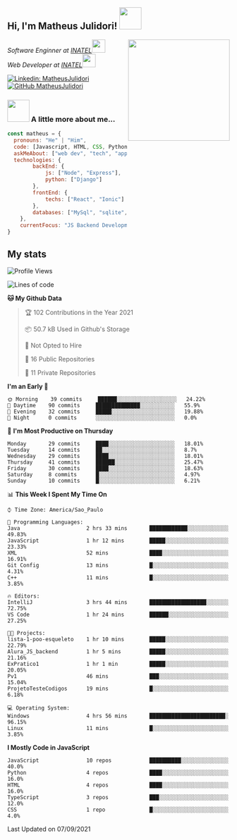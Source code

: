<h2> Hi, I'm Matheus Julidori! <img src="https://media.giphy.com/media/12oufCB0MyZ1Go/giphy.gif" width="50"></h2>
<img align='right' src="https://media.giphy.com/media/M9gbBd9nbDrOTu1Mqx/giphy.gif" width="230">
<p><em>Software Enginner at <a href="http://www.inatel.br">INATEL</a><img src="https://media.giphy.com/media/fYSnHlufseco8Fh93Z/giphy.gif" width="30"></br>
  Web Developer at <a href="http://www.inatel.br">INATEL</a><img src="https://media.giphy.com/media/WUlplcMpOCEmTGBtBW/giphy.gif" width="30"> 
</em></p>

[![Linkedin: MatheusJulidori](https://img.shields.io/badge/-MatheusJulidori-blue?style=flat-square&logo=Linkedin&logoColor=white&link=https://www.linkedin.com/in/MatheusJulidori/)](https://www.linkedin.com/in/MatheusJulidori/)
[![GitHub MatheusJulidori](https://img.shields.io/github/followers/matheusjulidori?label=follow&style=social)](https://github.com/MatheusJulidori)


### <img src="https://media.giphy.com/media/VgCDAzcKvsR6OM0uWg/giphy.gif" width="50"> A little more about me...  

```javascript
const matheus = {
  pronouns: "He" | "Him",
  code: [Javascript, HTML, CSS, Python, Java, C++, C],
  askMeAbout: ["web dev", "tech", "app dev", "games"],
  technologies: {
        backEnd: {
            js: ["Node", "Express"],
            python: ["Django"]
        },
        frontEnd: {
            techs: ["React", "Ionic"]
        },
        databases: ["MySql", "sqlite","PostgreSQL"],
    },
    currentFocus: "JS Backend Development",
}
```
<h2>My stats</h2>

<!--START_SECTION:waka-->
![Profile Views](http://img.shields.io/badge/Profile%20Views-67-blue)

![Lines of code](https://img.shields.io/badge/From%20Hello%20World%20I%27ve%20Written-488892%20lines%20of%20code-blue)

**🐱 My Github Data** 

> 🏆 102 Contributions in the Year 2021
 > 
> 📦 50.7 kB Used in Github's Storage 
 > 
> 🚫 Not Opted to Hire
 > 
> 📜 16 Public Repositories 
 > 
> 🔑 11 Private Repositories  
 > 
**I'm an Early 🐤** 

```text
🌞 Morning    39 commits     ██████░░░░░░░░░░░░░░░░░░░   24.22% 
🌆 Daytime    90 commits     ██████████████░░░░░░░░░░░   55.9% 
🌃 Evening    32 commits     █████░░░░░░░░░░░░░░░░░░░░   19.88% 
🌙 Night      0 commits      ░░░░░░░░░░░░░░░░░░░░░░░░░   0.0%

```
📅 **I'm Most Productive on Thursday** 

```text
Monday       29 commits     ████░░░░░░░░░░░░░░░░░░░░░   18.01% 
Tuesday      14 commits     ██░░░░░░░░░░░░░░░░░░░░░░░   8.7% 
Wednesday    29 commits     ████░░░░░░░░░░░░░░░░░░░░░   18.01% 
Thursday     41 commits     ██████░░░░░░░░░░░░░░░░░░░   25.47% 
Friday       30 commits     ████░░░░░░░░░░░░░░░░░░░░░   18.63% 
Saturday     8 commits      █░░░░░░░░░░░░░░░░░░░░░░░░   4.97% 
Sunday       10 commits     █░░░░░░░░░░░░░░░░░░░░░░░░   6.21%

```


📊 **This Week I Spent My Time On** 

```text
⌚︎ Time Zone: America/Sao_Paulo

💬 Programming Languages: 
Java                     2 hrs 33 mins       ████████████░░░░░░░░░░░░░   49.83% 
JavaScript               1 hr 12 mins        █████░░░░░░░░░░░░░░░░░░░░   23.33% 
XML                      52 mins             ████░░░░░░░░░░░░░░░░░░░░░   16.91% 
Git Config               13 mins             █░░░░░░░░░░░░░░░░░░░░░░░░   4.31% 
C++                      11 mins             █░░░░░░░░░░░░░░░░░░░░░░░░   3.85%

🔥 Editors: 
IntelliJ                 3 hrs 44 mins       ██████████████████░░░░░░░   72.75% 
VS Code                  1 hr 24 mins        ██████░░░░░░░░░░░░░░░░░░░   27.25%

🐱‍💻 Projects: 
lista-1-poo-esqueleto    1 hr 10 mins        █████░░░░░░░░░░░░░░░░░░░░   22.79% 
Alura_JS_backend         1 hr 5 mins         █████░░░░░░░░░░░░░░░░░░░░   21.16% 
ExPratico1               1 hr 1 min          █████░░░░░░░░░░░░░░░░░░░░   20.05% 
Pv1                      46 mins             ███░░░░░░░░░░░░░░░░░░░░░░   15.04% 
ProjetoTesteCodigos      19 mins             █░░░░░░░░░░░░░░░░░░░░░░░░   6.18%

💻 Operating System: 
Windows                  4 hrs 56 mins       ████████████████████████░   96.15% 
Linux                    11 mins             █░░░░░░░░░░░░░░░░░░░░░░░░   3.85%

```

**I Mostly Code in JavaScript** 

```text
JavaScript               10 repos            ██████████░░░░░░░░░░░░░░░   40.0% 
Python                   4 repos             ████░░░░░░░░░░░░░░░░░░░░░   16.0% 
HTML                     4 repos             ████░░░░░░░░░░░░░░░░░░░░░   16.0% 
TypeScript               3 repos             ███░░░░░░░░░░░░░░░░░░░░░░   12.0% 
CSS                      1 repo              █░░░░░░░░░░░░░░░░░░░░░░░░   4.0%

```



 Last Updated on 07/09/2021
<!--END_SECTION:waka-->
